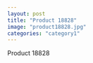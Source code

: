 ```yaml
---
layout: post
title: "Product 18828"
image: "product18828.jpg"
categories: "category1"
---
```

Product 18828
